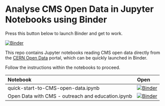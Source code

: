 # Analyse CMS Open Data in Jupyter Notebooks using Binder

Press this button below to launch Binder and get to work.

[![Binder](https://mybinder.org/badge.svg)](https://beta.mybinder.org/v2/gh/cms-opendata-education/cms-online-notebooks-for-binder/master)

This repo contains Jupyter notebooks reading CMS open data directly from the [CERN Open Data](http://opendata.cern.ch) portal, which can be quickly launched in Binder.

Follow the instructions within the notebooks to proceed.

|Notebook|Open|
|:--|:--|
|quick-start-to-CMS-open-data.ipynb|[![Binder](https://mybinder.org/badge.svg)](https://beta.mybinder.org/v2/gh/cms-opendata-education/cms-online-notebooks-for-binder/master?filepath=quick-start-to-CMS-open-data.ipynb)|
|Open Data with CMS - outreach and education.ipynb|[![Binder](https://mybinder.org/badge.svg)](https://beta.mybinder.org/v2/gh/cms-opendata-education/cms-online-notebooks-for-binder/master?filepath=Open-Data-with-CMS---outreach-and-education.ipynb)|
